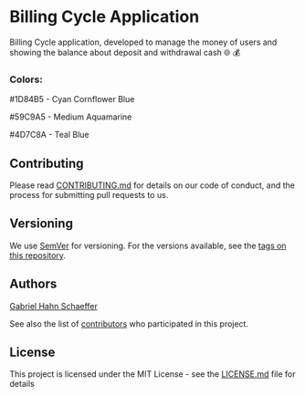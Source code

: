 # Billing Cycle Application

Billing Cycle application, developed to manage the money of users and showing the balance about deposit and withdrawal cash :globe_with_meridians: :moneybag:

### Colors:

#1D84B5 - Cyan Cornflower Blue

#59C9A5 - Medium Aquamarine

#4D7C8A - Teal Blue

## Contributing

Please read [CONTRIBUTING.md](https://gist.github.com/PurpleBooth/b24679402957c63ec426) for details on our code of conduct, and the process for submitting pull requests to us.

## Versioning

We use [SemVer](http://semver.org/) for versioning. For the versions available, see the [tags on this repository](https://github.com/gabriel-hahn/billing-cycle-reactjs/tags).

## Authors

[Gabriel Hahn Schaeffer](https://github.com/gabriel-hahn/)

See also the list of [contributors](https://github.com/gabriel-hahn/billing-cycle-reactjs/contributors) who participated in this project.

## License

This project is licensed under the MIT License - see the [LICENSE.md](LICENSE) file for details
